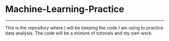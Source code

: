 # Machine-Learning-Practice
___________________________
This is the repository where I will be keeping the code I am using to practice data analysis. The code will be a mixture of tutorials and my own work.
